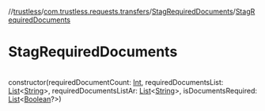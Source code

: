 //[trustless](../../../index.md)/[com.trustless.requests.transfers](../index.md)/[StagRequiredDocuments](index.md)/[StagRequiredDocuments](-stag-required-documents.md)

# StagRequiredDocuments

\
constructor(requiredDocumentCount: [Int](https://kotlinlang.org/api/latest/jvm/stdlib/kotlin/-int/index.html), requiredDocumentsList: [List](https://kotlinlang.org/api/latest/jvm/stdlib/kotlin.collections/-list/index.html)&lt;[String](https://kotlinlang.org/api/latest/jvm/stdlib/kotlin/-string/index.html)&gt;, requiredDocumentsListAr: [List](https://kotlinlang.org/api/latest/jvm/stdlib/kotlin.collections/-list/index.html)&lt;[String](https://kotlinlang.org/api/latest/jvm/stdlib/kotlin/-string/index.html)&gt;, isDocumentsRequired: [List](https://kotlinlang.org/api/latest/jvm/stdlib/kotlin.collections/-list/index.html)&lt;[Boolean](https://kotlinlang.org/api/latest/jvm/stdlib/kotlin/-boolean/index.html)?&gt;)
